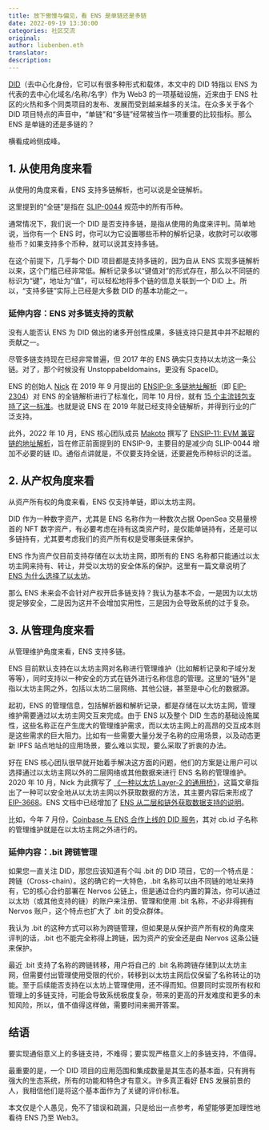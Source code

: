 ```yaml
---
title: 放下傲慢与偏见，看 ENS 是单链还是多链
date: 2022-09-19 13:30:00
categories: 社区交流
original: 
author: liubenben.eth
translator: 
description: 
---
```


[DID](https://ethereum.org/en/decentralized-identity/)（去中心化身份，它可以有很多种形式和载体，本文中的 DID 特指以 ENS 为代表的去中心化域名/名称/名字）作为 Web3 的一项基础设施，近来由于 ENS 社区的火热和多个同类项目的发布、发展而受到越来越多的关注。在众多关于各个 DID 项目特点的声音中，“单链”和“多链”经常被当作一项重要的比较指标。那么 ENS 是单链的还是多链的？

横看成岭侧成峰。

## 1. 从使用角度来看

从使用的角度来看，ENS 支持多链解析，也可以说是全链解析。

这里提到的“全链”是指在 [SLIP-0044](https://github.com/satoshilabs/slips/blob/master/slip-0044.md) 规范中的所有币种。

通常情况下，我们说一个 DID 是否支持多链，是指从使用的角度来评判。简单地说，当你有一个 ENS 时，你可以为它设置哪些币种的解析记录，收款时可以收哪些币？如果支持多个币种，就可以说其支持多链。

在这个前提下，几乎每个 DID 项目都是支持多链的，因为自从 ENS 实现多链解析以来，这个门槛已经非常低。解析记录多以“键值对”的形式存在，那么以不同链的标识为“键”，地址为“值”，可以轻松地将多个链的信息关联到一个 DID 上。所以，“支持多链”实际上已经是大多数 DID 的基本功能之一。

### 延伸内容：ENS 对多链支持的贡献

没有人能否认 ENS 为 DID 做出的诸多开创性成果，多链支持只是其中并不起眼的贡献之一。

尽管多链支持现在已经非常普遍，但 2017 年的 ENS 确实只支持以太坊这一条公链。对了，那个时候没有 Unstoppabeldomains，更没有 SpaceID。

ENS 的创始人 [Nick](https://twitter.com/nicksdjohnson) 在 2019 年 9 月提出的 [ENSIP-9: 多链地址解析](https://ensuser.com/docs/ens-improvement-proposals/ensip-9-multichain-address-resolution.html)（即 [EIP-2304](https://eips.ethereum.org/EIPS/eip-2304)）对 ENS 的全链解析进行了标准化，同年 10 月份，就有 [15 个主流钱包支持了这一标准](https://medium.com/the-ethereum-name-service/ens-launches-multi-coin-support-15-wallets-to-integrate-92518ab20599)。也就是说 ENS 在 2019 年就已经支持全链解析，并得到行业的广泛支持。

此外，2022 年 10 月，ENS 核心团队成员 [Makoto](https://twitter.com/makoto_inoue) 撰写了 [ENSIP-11: EVM 兼容链的地址解析](https://ensuser.com/docs/ens-improvement-proposals/ensip-11-evmchain-address-resolution.html)，旨在修正前面提到的 ENSIP-9，主要目的是减少向 SLIP-0044 增加不必要的链 ID。通俗点讲就是，不仅要支持全链，还要避免币种标识的泛滥。

## 2. 从产权角度来看

从资产所有权的角度来看，ENS 仅支持单链，即以太坊主网。

DID 作为一种数字资产，尤其是 ENS 名称作为一种数次占据 OpenSea 交易量榜首的 NFT 数字资产，有必要考虑在持有这类资产时，是仅能单链持有，还是可以多链持有，尤其要考虑我们的资产所有权是受哪条链来保护。

ENS 作为资产仅目前支持存储在以太坊主网，即所有的 ENS 名称都只能通过以太坊主网来持有、转让，并受以太坊的安全体系的保护。这里有一篇文章说明了 [ENS 为什么选择了以太坊](https://ensuser.com/news/2019-02-12-why-ens-uses-ethereum-and-eth-not-a-bespoke-blockchain-and-token.html)。

那么 ENS 未来会不会针对产权开启多链支持？我认为基本不会，一是因为以太坊提足够安全，二是因为这并不会增加实用性，三是因为会导致系统的过于复杂。

## 3. 从管理角度来看

从管理维护角度来看，ENS 支持多链。

ENS 目前默认支持在以太坊主网对名称进行管理维护（比如解析记录和子域分发等等），同时支持以一种安全的方式在链外进行名称信息的管理。这里的“链外”是指以太坊主网之外，包括以太坊二层网络、其他公链，甚至是中心化的数据源。

起初，ENS 的管理信息，包括解析器和解析记录，都是存储在以太坊主网，管理维护需要通过以太坊主网交互来完成。由于 ENS 以及整个 DID 生态的基础设施属性，这些名称正在产生庞大的管理维护需求，而以太坊主网上的高昂的交互成本则是这些需求的巨大阻力。比如有一些需要大量分发子名称的应用场景，以及动态更新 IPFS 站点地址的应用场景，要么难以实现，要么采取了折衷的办法。

好在 ENS 核心团队很早就开始着手解决这方面的问题，他们的方案是让用户可以选择通过以太坊主网以外的二层网络或其他数据来进行 ENS 名称的管理维护。2020 年 10 月，Nick 为此撰写了 [《一种以太坊 Layer-2 的通用桥》](https://ensuser.com/news/2020-10-30-a-general-purpose-bridge-for-ethereum-layer-2s.html)，这篇文章指出了一种可以安全地从以太坊主网以外获取数据的方法，其主要内容后来形成了 [EIP-3668](https://eips.ethereum.org/EIPS/eip-3668)。ENS 文档中已经增加了 [ENS 从二层和链外获取数据支持的说明](https://ensuser.com/docs/dapp-developer-guide/ens-l2-offchain.html)。

比如，今年 7 月份，[Coinbase 与 ENS 合作上线的 DID 服务](https://help.coinbase.com/en/wallet/managing-account/coinbase-ens-support)，其对 cb.id 子名称的管理维护就是在以太坊主网之外进行的。

### 延伸内容：.bit 跨链管理

如果您一直关注 DID，那您应该知道有个叫 .bit 的 DID 项目，它的一个特点是：跨链（Cross-chain）。这的确它的一大特色，.bit 名称可以由不同链的地址来持有，它的核心合约部署在 Nervos 公链上，但是通过合约内置的算法，你可以通过以太坊（或其他支持的链）的账户来注册、管理和使用 .bit 名称，不必非得拥有 Nervos 账户，这个特点也扩大了 .bit 的受众群体。

我认为 .bit 的这种方式可以称为跨链管理，但如果是从保护资产所有权的角度来评判的话，.bit 也不能完全称得上跨链，因为资产的安全还是由 Nervos 这条公链来保护。

最近 .bit 支持了名称的跨链转移，用户将自己的 .bit 名称跨链存储到以太坊主网，但需要付出管理使用受限的代价，转移到以太坊主网后仅保留了名称转让的功能。至于后续能否支持在以太坊上管理使用，还不得而知。但要同时实现所有权和管理上的多链支持，可能会导致系统极度复杂，带来的更高的开发难度和更多的未知风险，所以，值不值得这样做，需要时间来揭开答案。

## 结语

要实现通俗意义上的多链支持，不难得；要实现严格意义上的多链支持，不值得。

最重要的是，一个 DID 项目的应用范围和集成数量是其生态的基本面，只有拥有强大的生态系统，所有的功能和特色才有意义。许多真正看好 ENS 发展前景的人，我相信他们是将这个基本面作为了关键的评价标准。

本文仅是个人愚见，免不了错误和疏漏，只是给出一点参考，希望能够更加理性地看待 ENS 乃至 Web3。
